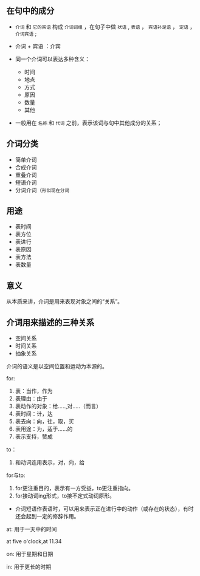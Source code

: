 ## 在句中的成分

* `介词` 和 `它的宾语` 构成 `介词词组` ，在句子中做 `状语` ,  `表语` ， `宾语补足语` ， `定语` ， `介词宾语` ; 
* 介词 + 宾语 ：介宾

* 同一个介词可以表达多种含义：
  + 时间
  + 地点
  + 方式
  + 原因
  + 数量
  + 其他

* 一般用在 `名称` 和 `代词` 之前，表示该词与句中其他成分的关系；

## 介词分类

* 简单介词
* 合成介词
* 重叠介词
* 短语介词
* 分词介词（`形似现在分词`

## 用途

* 表时间
* 表方位
* 表进行
* 表原因
* 表方法
* 表数量

## 意义

从本质来讲，介词是用来表现对象之间的“关系”。

## 介词用来描述的三种关系

* 空间关系
* 时间关系
* 抽象关系

介词的语义是以空间位置和运动为本源的。

for:

1. 表：当作，作为
2. 表理由：由于
3. 表动作的对象：给.....,对.....（而言）
4. 表时间：计，达
5. 表去向：向，往，取，买
6. 表用途：为，适于......的
7. 表示支持，赞成

to：

1. 和动词连用表示，对，向，给

for与to:

1. for更注重目的，表示有一方受益，to更注重指向。
2. for接动词ing形式，to接不定式动词原形。


* 介词短语作表语时，可以用来表示正在进行中的动作（或存在的状态），有时还会起到一定的修辞作用。

at: 用于一天中的时间 

at five o'clock,at 11.34

on: 用于星期和日期

in: 用于更长的时期